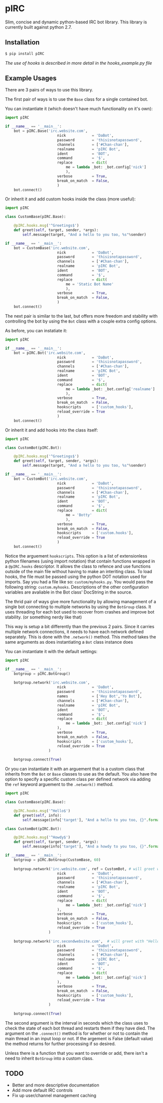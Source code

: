 ﻿# pIRC

Slim, concise and dynamic python-based IRC bot library.
This library is currently built against python 2.7. 

## Installation

```bash
$ pip install pIRC
```

*The use of hooks is described in more detail in the hooks_example.py file*

## Example Usages
There are 3 pairs of ways to use this library.

The first pair of ways is to use the `Base` class for a single contained bot.

You can instantiate it (which doesn't have much functionality on it's own):
```python
import pIRC

if __name__ == '__main__':
    bot = pIRC.Base('irc.website.com', 
                        nick            = 'DaBot',
                        password        = 'thisisnotapassword',
                        channels        = ['#Chan-chan'],
                        realname        = 'pIRC Bot',
                        ident           = 'BOT',
                        command         = '$',
                        replace         = dict(
                            me = lambda _bot: _bot.config['nick']
                            ),
                        verbose         = True,
                        break_on_match  = False,
                        )
    bot.connect()
```
Or inherit it and add custom hooks inside the class (more useful):
```python
import pIRC

class CustomBase(pIRC.Base):

    @pIRC.hooks.msg('^Greetings$')
    def greet(self, target, sender, *args):
        self.message(target, "And a hello to you too, %s"%sender)

if __name__ == '__main__':
    bot = CustomBase('irc.website.com', 
                        nick            = 'DaBot',
                        password        = 'thisisnotapassword',
                        channels        = ['#Chan-chan'],
                        realname        = 'pIRC Bot',
                        ident           = 'BOT',
                        command         = '$',
                        replace         = dict(
                            me = 'Static Bot Name'
                            ),
                        verbose         = True,
                        break_on_match  = False,
                        )
    bot.connect()
```
The next pair is similar to the last, but offers more freedom and stability with controlling the bot by using the `Bot` class with a couple extra config options.

As before, you can instatiate it:
```python
import pIRC

if __name__ == '__main__':
    bot = pIRC.Bot('irc.website.com', 
                        nick            = 'DaBot',
                        password        = 'thisisnotapassword',
                        channels        = ['#Chan-chan'],
                        realname        = 'pIRC Bot',
                        ident           = 'BOT',
                        command         = '$',
                        replace         = dict(
                            me = lambda _bot: _bot.config['realname']
                            ),
                        verbose         = True,
                        break_on_match  = False,
                        hookscripts     = ['custom_hooks'],
                        reload_override = True
                        )
    bot.connect()
```
Or inherit it and add hooks into the class itself:
```python
import pIRC

class CustomBot(pIRC.Bot):

    @pIRC.hooks.msg('^Greetings$')
    def greet(self, target, sender, *args):
        self.message(target, "And a hello to you too, %s"%sender)

if __name__ == '__main__':
    bot = CustomBot('irc.website.com', 
                        nick            = 'DaBot',
                        password        = 'thisisnotapassword',
                        channels        = ['#Chan-chan'],
                        realname        = 'pIRC Bot',
                        ident           = 'BOT',
                        command         = '$',
                        replace         = dict(
                            me = 'Botty'
                            ),
                        verbose         = True,
                        break_on_match  = False,
                        hookscripts     = ['custom.hooks'],
                        reload_override = True
                        )
    bot.connect()
```
Notice the arguement `hookscripts`. 
This option is a list of extensionless python filenames (using import notation) that contain functions wrapped in a `@pIRC.hooks` descriptor. 
It allows the class to refence and use functions outside of the main file without having to make an interiting class.
To load hooks, the file must be passed using the python DOT notation used for imports.
Say you had a file like so: `custom/myhooks.py`. You would pass the following string: `custom.myhooks`.
Descriptions of the other configuration variables are avaliable in the Bot class' DocString in the source.

The thrid pair of ways give more functionality by allowing management of a single bot connecting to multiple networks by using the `BotGroup` class.
It uses threading for each bot used to recover from crashes and improve bot stability. (or something nerdy like that)

This way is setup a bit differently than the previous 2 pairs. Since it carries multiple network connections, it needs to have each network defined separately.
This is done with the `.network()` method. This method takes the same arguments as does instantiating a `Bot` class instance does

You can instantiate it with the default settings:
```python
import pIRC

if __name__ == '__main__':
    botgroup = pIRC.BotGroup()
    
    botgroup.network('irc.website.com', 
                        nick            = 'DaBot',
                        password        = 'thisisnotapassword',
                        names           = ['Hey Bot','Yo Bot'],
                        channels        = ['#Chan-chan'],
                        realname        = 'pIRC Bot',
                        ident           = 'BOT',
                        command         = '$',
                        replace         = dict(
                            me = lambda _bot: _bot.config['nick']
                        ),
                        verbose         = True,
                        break_on_match  = False,
                        hookscripts     = ['custom_hooks'],
                        reload_override = True
                    )
    
    botgroup.connect(True)
```
Or you can instantiate it with an arguement that is a custom class that inherits from the `Bot` or `Base` classes to use as the default.
You also have the option to specify a specific custom class per defined network via adding the `ref` keyword arguement to the `.network()` method.
```python
import pIRC

class CustomBase(pIRC.Base):

    @pIRC.hooks.msg('^Hello$')
    def greet(self, info):
        self.message(info['target'], "And a hello to you too, {}".format(info['source']['nick']))

class CustomBot(pIRC.Bot):

    @pIRC.hooks.msg('^Howdy$')
    def greet(self, target, sender, *args):
        self.message(info['target'], "And a howdy to you too, {}".format(info['source']['nick']))

if __name__ == '__main__':
    botgroup = pIRC.BotGroup(CustomBase, 60)
    
    botgroup.network('irc.website.com', ref = CustomBot, # will greet with "Howdy"
                        nick            = 'DaBot',
                        password        = 'thisisnotapassword',
                        channels        = ['#Chan-chan'],
                        realname        = 'pIRC Bot',
                        ident           = 'BOT',
                        command         = '$',
                        replace         = dict(
                            me = lambda _bot: _bot.config['nick']
                        ),
                        verbose         = True,
                        break_on_match  = False,
                        hookscripts     = ['custom_hooks'],
                        reload_override = True
                    )
                    
    botgroup.network('irc.secondwebsite.com',  # will greet with "Hello"
                        nick            = 'DaBot',
                        password        = 'thisisnotapassword',
                        channels        = ['#Chan-chan'],
                        realname        = 'pIRC Bot',
                        ident           = 'BOT',
                        command         = '$',
                        replace         = dict(
                            me = lambda _bot: _bot.config['nick']
                        ),
                        verbose         = True,
                        break_on_match  = False,
                        hookscripts     = ['custom_hooks'],
                        reload_override = True
                    )
    
    botgroup.connect(True)
```
The second argument is the interval in seconds which the class uses to check the state of each bot thread and restarts them if they have died.
The argument on the `.connect()` method is for whether or not to contain the main thread in an input loop or not.
If the argement is False (default value) the method returns for further processing if so desired.

Unless there is a function that you want to override or add, there isn't a need to inherit `BotGroup` into a custom class.


## TODO
* Better and more descriptive documentation
* Add more default IRC controls
* Fix up user/channel management caching

